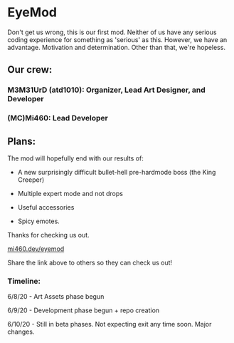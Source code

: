 # EyeMod

Don't get us wrong, this is our first mod. Neither of us have any serious coding experience for something as 'serious' as this.
However, we have an advantage. Motivation and determination. Other than that, we're hopeless.

## Our crew:

### M3M31UrD (atd1010): Organizer, Lead Art Designer, and Developer

### (MC)Mi460: Lead Developer


## Plans:

The mod will hopefully end with our results of:

- A new surprisingly difficult bullet-hell pre-hardmode boss (the King Creeper)

- Multiple expert mode and not drops

- Useful accessories

- Spicy emotes.



Thanks for checking us out.

<a href="https://mi460.dev/eyemod">mi460.dev/eyemod</a>

Share the link above to others so they can check us out!

### Timeline:

6/8/20 - Art Assets phase begun

6/9/20 - Development phase begun + repo creation

6/10/20 - Still in beta phases. Not expecting exit any time soon. Major changes.
